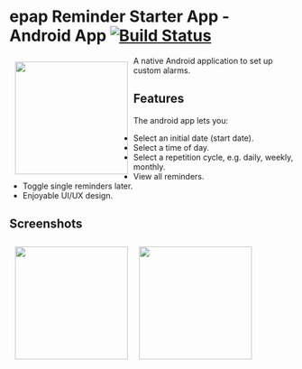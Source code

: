 # epap Reminder Starter App - Android App [![Build Status](https://travis-ci.org/wallabag/android-app.svg?branch=master)](https://travis-ci.org/wallabag/android-app)

<img src="https://epap.app/images/epap-logo-on-bright.png" align="left"
width="200" hspace="10" vspace="10">

A native Android application to set up custom alarms.                     


## Features

The android app lets you:
- Select an initial date (start date).
- Select a time of day.
- Select a repetition cycle, e.g. daily, weekly, monthly.
- View all reminders.
- Toggle single reminders later.
- Enjoyable UI/UX design.

## Screenshots

[<img src="https://i.imgur.com/sCrL7xR.png" align="left"
width="200"
    hspace="10" vspace="10">](/readme/Wallabag%20Reading%20List.png)
    
[<img src="https://i.imgur.com/7Nrnqvx.png" align="left"
width="200"
    hspace="10" vspace="10">](/readme/Wallabag%20Reading%20List.png)

